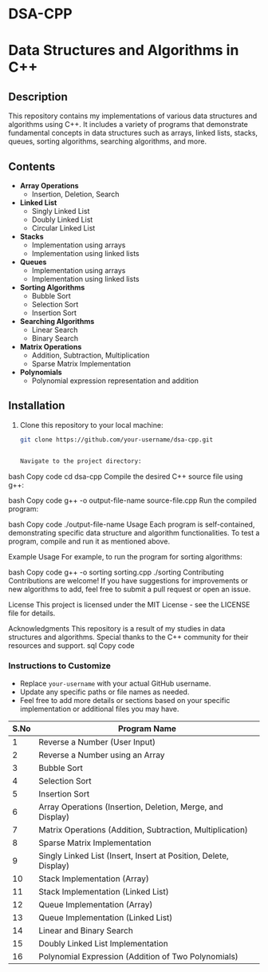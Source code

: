 # DSA-CPP

# Data Structures and Algorithms in C++

## Description

This repository contains my implementations of various data structures and algorithms using C++. It includes a variety of programs that demonstrate fundamental concepts in data structures such as arrays, linked lists, stacks, queues, sorting algorithms, searching algorithms, and more.

## Contents

- **Array Operations**
  - Insertion, Deletion, Search
- **Linked List**
  - Singly Linked List
  - Doubly Linked List
  - Circular Linked List
- **Stacks**
  - Implementation using arrays
  - Implementation using linked lists
- **Queues**
  - Implementation using arrays
  - Implementation using linked lists
- **Sorting Algorithms**
  - Bubble Sort
  - Selection Sort
  - Insertion Sort
- **Searching Algorithms**
  - Linear Search
  - Binary Search
- **Matrix Operations**
  - Addition, Subtraction, Multiplication
  - Sparse Matrix Implementation
- **Polynomials**
  - Polynomial expression representation and addition

## Installation

1. Clone this repository to your local machine:
   ```bash
   git clone https://github.com/your-username/dsa-cpp.git


   Navigate to the project directory:

bash
Copy code
cd dsa-cpp
Compile the desired C++ source file using g++:

bash
Copy code
g++ -o output-file-name source-file.cpp
Run the compiled program:

bash
Copy code
./output-file-name
Usage
Each program is self-contained, demonstrating specific data structure and algorithm functionalities. To test a program, compile and run it as mentioned above.

Example Usage
For example, to run the program for sorting algorithms:

bash
Copy code
g++ -o sorting sorting.cpp
./sorting
Contributing
Contributions are welcome! If you have suggestions for improvements or new algorithms to add, feel free to submit a pull request or open an issue.

License
This project is licensed under the MIT License - see the LICENSE file for details.

Acknowledgments
This repository is a result of my studies in data structures and algorithms.
Special thanks to the C++ community for their resources and support.
sql
Copy code

### Instructions to Customize
- Replace `your-username` with your actual GitHub username.
- Update any specific paths or file names as needed.
- Feel free to add more details or sections based on your specific implementation or additional files you may have.



| S.No | Program Name                                                     |
|------|-------------------------------------------------------------------|
| 1    | Reverse a Number (User Input)                                     |
| 2    | Reverse a Number using an Array                                   |
| 3    | Bubble Sort                                                       |
| 4    | Selection Sort                                                    |
| 5    | Insertion Sort                                                    |
| 6    | Array Operations (Insertion, Deletion, Merge, and Display)        |
| 7    | Matrix Operations (Addition, Subtraction, Multiplication)         |
| 8    | Sparse Matrix Implementation                                      |
| 9    | Singly Linked List (Insert, Insert at Position, Delete, Display)  |
| 10   | Stack Implementation (Array)                                      |
| 11   | Stack Implementation (Linked List)                                |
| 12   | Queue Implementation (Array)                                      |
| 13   | Queue Implementation (Linked List)                                |
| 14   | Linear and Binary Search                                          |
| 15   | Doubly Linked List Implementation                                 |
| 16   | Polynomial Expression (Addition of Two Polynomials)               |









